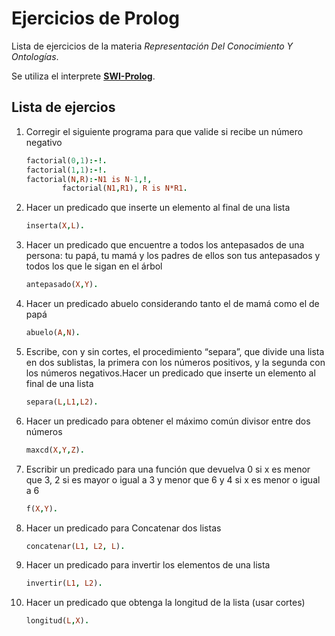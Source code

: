 # Ejercicios de Prolog

Lista de ejercicios de la materia *Representación Del Conocimiento Y Ontologías*.

Se utiliza el interprete [**SWI-Prolog**](https://www.swi-prolog.org/).

## Lista de ejercios

1. Corregir el siguiente programa para que valide si recibe un número negativo

    ```prolog
    factorial(0,1):-!.
    factorial(1,1):-!.
    factorial(N,R):-N1 is N-1,!, 
            factorial(N1,R1), R is N*R1.
    ```

2. Hacer un predicado que inserte un elemento al final de una lista
   
    ```prolog
    inserta(X,L).
    ```

3. Hacer un predicado que encuentre a todos los antepasados de una persona: tu papá, tu mamá y los padres de ellos son tus antepasados y todos los que le sigan en el árbol

    ```prolog
    antepasado(X,Y).
    ```

4. Hacer un predicado abuelo considerando tanto el de mamá como el de papá

    ```prolog
    abuelo(A,N).
    ```

5.  Escribe, con y sin cortes, el procedimiento “separa”, que divide una lista en dos sublistas, la primera con los números positivos, y la segunda con los números negativos.Hacer un predicado que inserte un elemento al final de una lista
  
    ```prolog
    separa(L,L1,L2).
    ```

6. Hacer un predicado para obtener el máximo común divisor entre dos números

    ```prolog
    maxcd(X,Y,Z).
    ```

7. Escribir un predicado para una función que devuelva 0 si x es menor que 3, 2 si es mayor o igual a 3 y menor que 6 y 4 si x es menor o igual a 6

    ```prolog
    f(X,Y).
    ```


8. Hacer un predicado para Concatenar dos listas

    ```prolog
    concatenar(L1, L2, L).
    ```

9. Hacer un predicado para invertir los elementos de una lista

    ```prolog
    invertir(L1, L2).
    ```

10. Hacer un predicado que obtenga la longitud de la lista (usar cortes)

    ```prolog
    longitud(L,X).
    ```